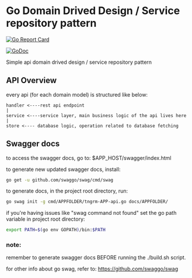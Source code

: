 # Go Domain Drived Design / Service repository pattern

[![Go Report Card](https://goreportcard.com/badge/github.com/Allan-Nava/go-ddd)](https://goreportcard.com/report/github.com/Allan-Nava/go-ddd)

[![GoDoc](https://godoc.org/github.com/Allan-Nava/go-ddd?status.svg)](https://godoc.org/github.com/Allan-Nava/go-ddd)



Simple api domain drived design / service repository pattern

## API Overview

every api (for each domain model) is structured like below:

    handler <----rest api endpoint
    |
    service <----service layer, main business logic of the api lives here
    |
    store <---- database logic, operation related to database fetching

## Swagger docs
to access the swagger docs, go to:
$APP_HOST/swagger/index.html

to generate new updated swagger docs, install:
```bash
go get -u github.com/swaggo/swag/cmd/swag
```
to generate docs, in the project root directory, run:

```bash
go swag init -g cmd/APPFOLDER/tngrm-APP-api.go docs/APPFOLDER/
```

if you're having issues like "swag command not found" set the go path variable in project root directory:

```bash
export PATH=$(go env GOPATH)/bin:$PATH
```
### note:
remember to generate swagger docs BEFORE running the ./build.sh script.

for other info about go swag, refer to: https://github.com/swaggo/swag

